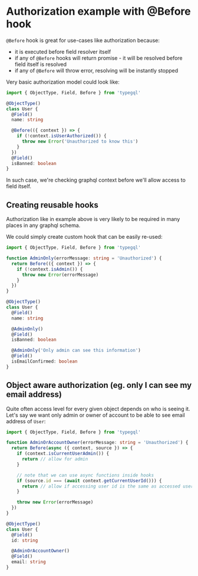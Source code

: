 # Authorization example with @Before hook

`@Before` hook is great for use-cases like authorization because:

- it is executed before field resolver itself
- if any of `@Before` hooks will return promise - it will be resolved before field itself is resolved
- if any of `@Before` will throw error, resolving will be instantly stopped

Very basic authorization model could look like:

```ts
import { ObjectType, Field, Before } from 'typegql'

@ObjectType()
class User {
  @Field()
  name: string

  @Before(({ context }) => {
    if (!context.isUserAuthorized()) {
      throw new Error('Unauthorized to know this')
    }
  })
  @Field()
  isBanned: boolean
}
```

In such case, we're checking graphql context before we'll allow access to field itself.

## Creating reusable hooks

Authorization like in example above is very likely to be required in many places in any graphql schema.

We could simply create custom hook that can be easily re-used:

```ts
import { ObjectType, Field, Before } from 'typegql'

function AdminOnly(errorMessage: string = 'Unauthorized') {
  return Before(({ context }) => {
    if (!context.isAdmin()) {
      throw new Error(errorMessage)
    }
  })
}

@ObjectType()
class User {
  @Field()
  name: string

  @AdminOnly()
  @Field()
  isBanned: boolean

  @AdminOnly('Only admin can see this information')
  @Field()
  isEmailConfirmed: boolean
}
```

## Object aware authorization (eg. only I can see my email address)

Quite often access level for every given object depends on who is seeing it. Let's say we want only admin or owner of account to be able to see email address of `User`:

```ts
import { ObjectType, Field, Before } from 'typegql'

function AdminOrAccountOwner(errorMessage: string = 'Unauthorized') {
  return Before(async ({ context, source }) => {
    if (context.isCurrentUserAdmin()) {
      return // allow for admin
    }

    // note that we can use async functions inside hooks
    if (source.id === (await context.getCurrentUserId())) {
      return // allow if accessing user id is the same as accessed user id
    }

    throw new Error(errorMessage)
  })
}

@ObjectType()
class User {
  @Field()
  id: string

  @AdminOrAccountOwner()
  @Field()
  email: string
}
```
